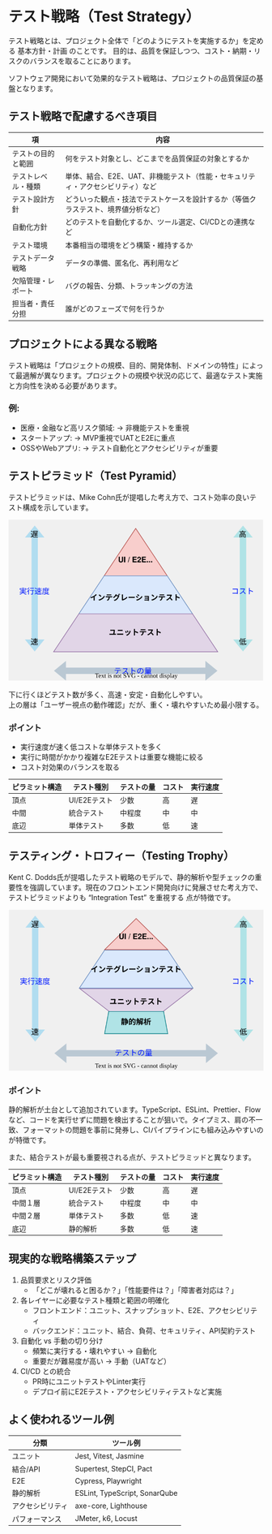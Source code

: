 # テスト戦略（Test Strategy）

テスト戦略とは、プロジェクト全体で「どのようにテストを実施するか」を定める 基本方針・計画 のことです。
目的は、品質を保証しつつ、コスト・納期・リスクのバランスを取ることにあります。

ソフトウェア開発において効果的なテスト戦略は、プロジェクトの品質保証の基盤となります。


## テスト戦略で配慮するべき項目
|項|内容|
|---|---|
|テストの目的と範囲|何をテスト対象とし、どこまでを品質保証の対象とするか|
|テストレベル・種類|単体、結合、E2E、UAT、非機能テスト（性能・セキュリティ・アクセシビリティ）など|
|テスト設計方針|どういった観点・技法でテストケースを設計するか（等価クラステスト、境界値分析など）|
|自動化方針|どのテストを自動化するか、ツール選定、CI/CDとの連携など|
|テスト環境|本番相当の環境をどう構築・維持するか|
|テストデータ戦略|データの準備、匿名化、再利用など|
|欠陥管理・レポート|バグの報告、分類、トラッキングの方法|
|担当者・責任分担|誰がどのフェーズで何を行うか|


## プロジェクトによる異なる戦略

テスト戦略は「プロジェクトの規模、目的、開発体制、ドメインの特性」によって最適解が異なります。プロジェクトの規模や状況の応じて、最適なテスト実施と方向性を決める必要があります。

### 例:
- 医療・金融など高リスク領域: → 非機能テストを重視
- スタートアップ: → MVP重視でUATとE2Eに重点
- OSSやWebアプリ: → テスト自動化とアクセシビリティが重要

## テストピラミッド（Test Pyramid）

テストピラミッドは、Mike Cohn氏が提唱した考え方で、コスト効率の良いテスト構成を示しています。

![Test Pyramid](./test-pyramid.svg)

下に行くほどテスト数が多く、高速・安定・自動化しやすい。  
上の層は「ユーザー視点の動作確認」だが、重く・壊れやすいため最小限する。

### ポイント
- 実行速度が速く低コストな単体テストを多く
- 実行に時間がかかり複雑なE2Eテストは重要な機能に絞る
- コスト対効果のバランスを取る

|ピラミット構造|テスト種別|テストの量|コスト|実行速度|
|---|---|---|---|---|
|頂点|UI/E2Eテスト|少数|高|遅|
|中間|統合テスト|中程度|中|中|
|底辺|単体テスト|多数|低|速|



## テスティング・トロフィー（Testing Trophy）

Kent C. Dodds氏が提唱したテスト戦略のモデルで、静的解析や型チェックの重要性を強調しています。現在のフロントエンド開発向けに発展させた考え方で、テストピラミッドよりも “Integration Test” を重視する 点が特徴です。


![Testing Trophy](testting-tropy.svg)

### ポイント
静的解析が土台として追加されています。TypeScript、ESLint、Prettier、Flowなど、コードを実行せずに問題を検出することが狙いで。タイプミス、肩の不一致、フォーマットの問題を事前に発券し、CIパイプラインにも組み込みやすいのが特徴です。

また、結合テストが最も重要視される点が、テストピラミッドと異なります。

|ピラミット構造|テスト種別|テストの量|コスト|実行速度|
|---|---|---|---|---|
|頂点|UI/E2Eテスト|少数|高|遅|
|中間１層|統合テスト|中程度|中|中|
|中間２層|単体テスト|多数|低|速|
|底辺|静的解析|多数|低|速|


##  現実的な戦略構築ステップ

1. 品質要求とリスク評価
   - 「どこが壊れると困るか？」「性能要件は？」「障害者対応は？」
2. 各レイヤーに必要なテスト種類と範囲の明確化
   - フロントエンド：ユニット、スナップショット、E2E、アクセシビリティ
   - バックエンド：ユニット、結合、負荷、セキュリティ、API契約テスト
3. 自動化 vs 手動の切り分け
   - 頻繁に実行する・壊れやすい → 自動化
   - 重要だが難易度が高い → 手動（UATなど）
4. CI/CD との統合
   - PR時にユニットテストやLinter実行
   - デプロイ前にE2Eテスト・アクセシビリティテストなど実施


## よく使われるツール例

|分類|ツール例|
|---|---|
|ユニット|Jest, Vitest, Jasmine|
|結合/API|Supertest, StepCI, Pact|
|E2E|Cypress, Playwright|
|静的解析|ESLint, TypeScript, SonarQube|
|アクセシビリティ|axe-core, Lighthouse|
|パフォーマンス|JMeter, k6, Locust|
